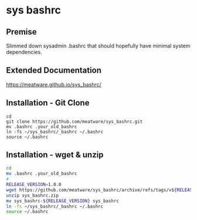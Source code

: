 # sys bashrc

## Premise
Slimmed down sysadmin .bashrc that should hopefully have minimal system dependencies.

## Extended Documentation
https://meatware.github.io/sys_bashrc/


## Installation - Git Clone
```
cd
git clone https://github.com/meatware/sys_bashrc.git
mv .bashrc .your_old_bashrc
ln -fs ~/sys_bashrc/_bashrc ~/.bashrc
source ~/.bashrc
```

## Installation - wget & unzip
```sh
cd
mv .bashrc .your_old_bashrc
#
RELEASE_VERSION=1.0.0
wget https://github.com/meatware/sys_bashrc/archive/refs/tags/v${RELEASE_VERSION}.zip -O sys_bashrc.zip
unzip sys_bashrc.zip
mv sys_bashrc-${RELEASE_VERSION} sys_bashrc
ln -fs ~/sys_bashrc/_bashrc ~/.bashrc
source ~/.bashrc
```